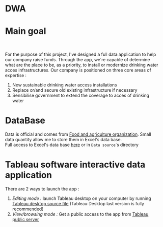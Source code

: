 # DWA

# Main goal
</br>

For the purpose of this project, I've designed a full data application to help our company raise funds. Through the app, we're capable of determine what are the place to be, as a priority, to install or modernize drinking water acces infrastructures.
Our company is positioned on three core areas of expertise :
</br>
1. New sustainable drinking water access installations
2. Replace or/and secure old existing infrastructure if necessary
3. Sensibilise government to extend the coverage to acces of drinking water

# DataBase 
 
Data is official and comes from [Food and agriculture organization](https://www.fao.org/home/en). Small data quantity allow me to store them in Excel's data base. 
</br>
Full access to Excel's data base [here]() or in `Data source`'s directory

# Tableau software interactive data application

There are 2 ways to launch the app : 
</br> 
1. *Editing mode :* launch Tableau desktop on your computer by running [Tableau desktop source file]() (Tableau Desktop last version is fully recommended)
2. *View/browsing mode :* Get a public access to the app from [Tableau public server]()
